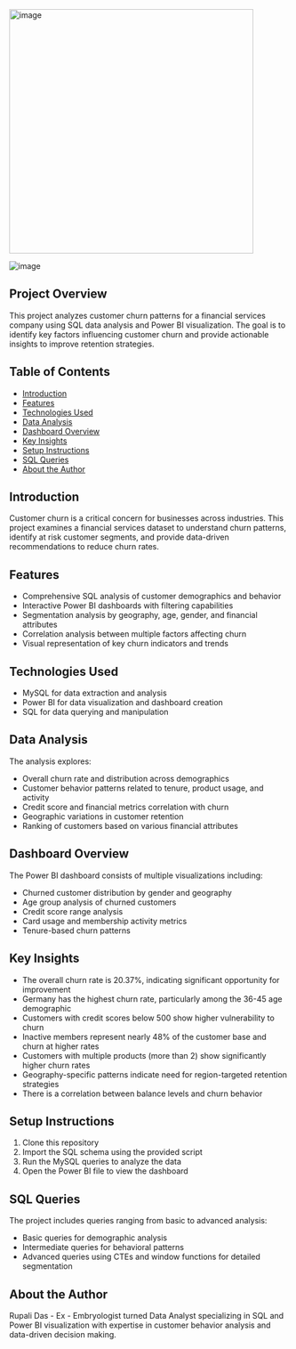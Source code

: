 <img width="439" alt="image" src="https://github.com/user-attachments/assets/123edab4-9442-42a5-81bd-9d4fd07e558b" />

![image](https://github.com/user-attachments/assets/453bd3b4-edf4-4af1-ba5f-ee654eca7c37)


## Project Overview
This project analyzes customer churn patterns for a financial services company using SQL data analysis and Power BI visualization. The goal is to identify key factors influencing customer churn and provide actionable insights to improve retention strategies.

## Table of Contents
- [Introduction](#introduction)
- [Features](#features)
- [Technologies Used](#technologies-used)
- [Data Analysis](#data-analysis)
- [Dashboard Overview](#dashboard-overview)
- [Key Insights](#key-insights)
- [Setup Instructions](#setup-instructions)
- [SQL Queries](#sql-queries)
- [About the Author](#about-the-author)

## Introduction
Customer churn is a critical concern for businesses across industries. This project examines a financial services dataset to understand churn patterns, identify at risk customer segments, and provide data-driven recommendations to reduce churn rates.

## Features
- Comprehensive SQL analysis of customer demographics and behavior
- Interactive Power BI dashboards with filtering capabilities
- Segmentation analysis by geography, age, gender, and financial attributes
- Correlation analysis between multiple factors affecting churn
- Visual representation of key churn indicators and trends

## Technologies Used
- MySQL for data extraction and analysis
- Power BI for data visualization and dashboard creation
- SQL for data querying and manipulation

## Data Analysis
The analysis explores:
- Overall churn rate and distribution across demographics
- Customer behavior patterns related to tenure, product usage, and activity
- Credit score and financial metrics correlation with churn
- Geographic variations in customer retention
- Ranking of customers based on various financial attributes

## Dashboard Overview
The Power BI dashboard consists of multiple visualizations including:
- Churned customer distribution by gender and geography
- Age group analysis of churned customers
- Credit score range analysis
- Card usage and membership activity metrics
- Tenure-based churn patterns

## Key Insights
- The overall churn rate is 20.37%, indicating significant opportunity for improvement
- Germany has the highest churn rate, particularly among the 36-45 age demographic
- Customers with credit scores below 500 show higher vulnerability to churn
- Inactive members represent nearly 48% of the customer base and churn at higher rates
- Customers with multiple products (more than 2) show significantly higher churn rates
- Geography-specific patterns indicate need for region-targeted retention strategies
- There is a correlation between balance levels and churn behavior

## Setup Instructions
1. Clone this repository
2. Import the SQL schema using the provided script
3. Run the MySQL queries to analyze the data
4. Open the Power BI file to view the dashboard

## SQL Queries
The project includes queries ranging from basic to advanced analysis:
- Basic queries for demographic analysis
- Intermediate queries for behavioral patterns
- Advanced queries using CTEs and window functions for detailed segmentation

## About the Author
Rupali Das -
Ex - Embryologist turned Data Analyst specializing in SQL and Power BI visualization with expertise in customer behavior analysis and data-driven decision making.
